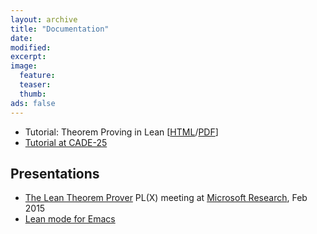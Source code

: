 ```yaml
---
layout: archive
title: "Documentation"
date:
modified:
excerpt:
image:
  feature:
  teaser:
  thumb:
ads: false
---
```


 - Tutorial: Theorem Proving in Lean [[HTML][tutorial-html]/[PDF][tutorial-pdf]]
 - [Tutorial at CADE-25](../cade25)

[tutorial-html]: ../tutorial/index.html
[tutorial-pdf]: ../tutorial/tutorial.pdf

## Presentations
 - [The Lean Theorem Prover](http://leanprover.github.io/presentations/20150218_MSR) PL(X) meeting at <a href="http://research.microsoft.com/en-us/groups/rise/">Microsoft Research</a>, Feb 2015
 - [Lean mode for Emacs](http://leanprover.github.io/presentations/20150123_lean-mode/lean-mode.pdf)
